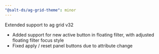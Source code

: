 ```yaml
---
"@salt-ds/ag-grid-theme": minor
---
```


Extended support to ag grid v32

- Added support for new active button in floating filter, with adjusted floating filter focus style
- Fixed apply / reset panel buttons due to attribute change
